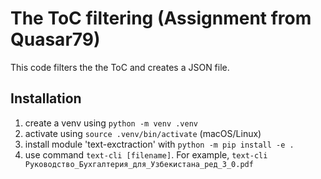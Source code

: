 # The ToC filtering (Assignment from Quasar79)

This code filters the the ToC and creates a JSON file.

## Installation

1. create a venv using `python -m venv .venv`
2. activate using `source .venv/bin/activate` (macOS/Linux)
3. install module 'text-exctraction' with `python -m pip install -e .`
4. use command `text-cli [filename]`. For example, `text-cli Руководство_Бухгалтерия_для_Узбекистана_ред_3_0.pdf`
